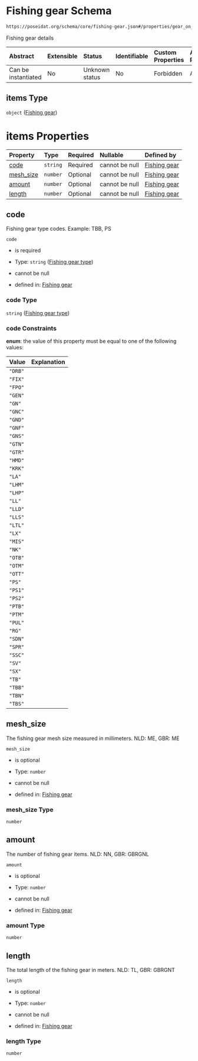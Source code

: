 # Fishing gear Schema

```txt
https://poseidat.org/schema/core/fishing-gear.json#/properties/gear_on_board/items
```

Fishing gear details

| Abstract            | Extensible | Status         | Identifiable | Custom Properties | Additional Properties | Access Restrictions | Defined In                                                             |
| :------------------ | :--------- | :------------- | :----------- | :---------------- | :-------------------- | :------------------ | :--------------------------------------------------------------------- |
| Can be instantiated | No         | Unknown status | No           | Forbidden         | Allowed               | none                | [departure.json*](schemas/entry/departure.json "open original schema") |

## items Type

`object` ([Fishing gear](departure-properties-gear-on-board-fishing-gear.md))

# items Properties

| Property                | Type     | Required | Nullable       | Defined by                                                                                                                              |
| :---------------------- | :------- | :------- | :------------- | :-------------------------------------------------------------------------------------------------------------------------------------- |
| [code](#code)           | `string` | Required | cannot be null | [Fishing gear](fishing-gear-properties-fishing-gear-type.md "https://poseidat.org/schema/enum/fishing-gear-type.json#/properties/code") |
| [mesh_size](#mesh_size) | `number` | Optional | cannot be null | [Fishing gear](fishing-gear-properties-mesh_size.md "https://poseidat.org/schema/core/fishing-gear.json#/properties/mesh_size")         |
| [amount](#amount)       | `number` | Optional | cannot be null | [Fishing gear](fishing-gear-properties-amount.md "https://poseidat.org/schema/core/fishing-gear.json#/properties/amount")               |
| [length](#length)       | `number` | Optional | cannot be null | [Fishing gear](fishing-gear-properties-length.md "https://poseidat.org/schema/core/fishing-gear.json#/properties/length")               |

## code

Fishing gear type codes. Example: TBB, PS

`code`

*   is required

*   Type: `string` ([Fishing gear type](fishing-gear-properties-fishing-gear-type.md))

*   cannot be null

*   defined in: [Fishing gear](fishing-gear-properties-fishing-gear-type.md "https://poseidat.org/schema/enum/fishing-gear-type.json#/properties/code")

### code Type

`string` ([Fishing gear type](fishing-gear-properties-fishing-gear-type.md))

### code Constraints

**enum**: the value of this property must be equal to one of the following values:

| Value   | Explanation |
| :------ | :---------- |
| `"DRB"` |             |
| `"FIX"` |             |
| `"FPO"` |             |
| `"GEN"` |             |
| `"GN"`  |             |
| `"GNC"` |             |
| `"GND"` |             |
| `"GNF"` |             |
| `"GNS"` |             |
| `"GTN"` |             |
| `"GTR"` |             |
| `"HMD"` |             |
| `"KRK"` |             |
| `"LA"`  |             |
| `"LHM"` |             |
| `"LHP"` |             |
| `"LL"`  |             |
| `"LLD"` |             |
| `"LLS"` |             |
| `"LTL"` |             |
| `"LX"`  |             |
| `"MIS"` |             |
| `"NK"`  |             |
| `"OTB"` |             |
| `"OTM"` |             |
| `"OTT"` |             |
| `"PS"`  |             |
| `"PS1"` |             |
| `"PS2"` |             |
| `"PTB"` |             |
| `"PTM"` |             |
| `"PUL"` |             |
| `"RG"`  |             |
| `"SDN"` |             |
| `"SPR"` |             |
| `"SSC"` |             |
| `"SV"`  |             |
| `"SX"`  |             |
| `"TB"`  |             |
| `"TBB"` |             |
| `"TBN"` |             |
| `"TBS"` |             |

## mesh_size

The fishing gear mesh size measured in millimeters. NLD: ME, GBR: ME

`mesh_size`

*   is optional

*   Type: `number`

*   cannot be null

*   defined in: [Fishing gear](fishing-gear-properties-mesh_size.md "https://poseidat.org/schema/core/fishing-gear.json#/properties/mesh_size")

### mesh_size Type

`number`

## amount

The number of fishing gear items. NLD: NN, GBR: GBRGNL

`amount`

*   is optional

*   Type: `number`

*   cannot be null

*   defined in: [Fishing gear](fishing-gear-properties-amount.md "https://poseidat.org/schema/core/fishing-gear.json#/properties/amount")

### amount Type

`number`

## length

The total length of the fishing gear in meters. NLD: TL, GBR: GBRGNT

`length`

*   is optional

*   Type: `number`

*   cannot be null

*   defined in: [Fishing gear](fishing-gear-properties-length.md "https://poseidat.org/schema/core/fishing-gear.json#/properties/length")

### length Type

`number`
